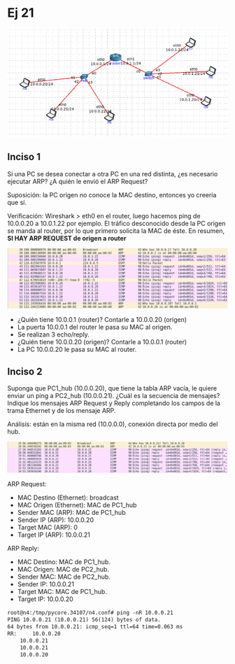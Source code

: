 # Ej 21
![esquema](esquema.png)

## Inciso 1
Si una PC se desea conectar a otra PC en una red distinta, ¿es necesario ejecutar ARP? ¿A quién le envió el ARP Request?

Suposición: la PC origen no conoce la MAC destino, entonces yo creería que sí.

Verificación: Wireshark > eth0 en el router, luego hacemos ping de 10.0.0.20 a 10.0.1.22 por ejemplo. El tráfico desconocido desde la PC origen se manda al router, por lo que primero solicita la MAC de éste. En resumen, <b>SI HAY ARP REQUEST de origen a router</b>

![captura](capture_1.png)

* ¿Quién tiene 10.0.0.1 (router)? Contarle a 10.0.0.20 (origen)
* La puerta 10.0.0.1 del router le pasa su MAC al origen.
* Se realizan 3 echo/reply.
* ¿Quién tiene 10.0.0.20 (origen)? Contarle a 10.0.0.1 (router)
* La PC 10.0.0.20 le pasa su MAC al router.

## Inciso 2
Suponga que PC1_hub (10.0.0.20), que tiene la tabla ARP vacía, le quiere enviar un ping a PC2_hub (10.0.0.21). ¿Cuál es la secuencia de mensajes? Indique los mensajes ARP Request y Reply completando los campos de la trama Ethernet y de los mensaje ARP.

Análisis: están en la misma red (10.0.0.0), conexión directa por medio del hub.

![captura](capture_2.png)

ARP Request:
* MAC Destino (Ethernet): broadcast
* MAC Origen (Ethernet): MAC de PC1_hub
* Sender MAC (ARP): MAC de PC1_hub
* Sender IP (ARP): 10.0.0.20
* Target MAC (ARP): 0
* Target IP (ARP): 10.0.0.21

ARP Reply:
* MAC Destino: MAC de PC1_hub.
* MAC Origen: MAC de PC2_hub.
* Sender MAC: MAC de PC2_hub.
* Sender IP: 10.0.0.21
* Target MAC: MAC de PC1_hub.
* Target IP: 10.0.0.20

```
root@n4:/tmp/pycore.34107/n4.conf# ping -nR 10.0.0.21
PING 10.0.0.21 (10.0.0.21) 56(124) bytes of data.
64 bytes from 10.0.0.21: icmp_seq=1 ttl=64 time=0.063 ms
RR: 	10.0.0.20
	10.0.0.21
	10.0.0.21
	10.0.0.20
```